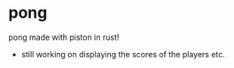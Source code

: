 # pong
pong made with piston in rust!

- still working on displaying the scores of the players etc.
